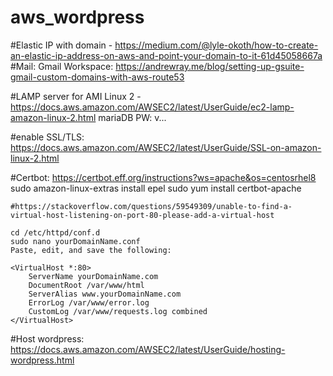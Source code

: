 # aws_wordpress

#Elastic IP with domain - https://medium.com/@lyle-okoth/how-to-create-an-elastic-ip-address-on-aws-and-point-your-domain-to-it-61d45058667a
#Mail: Gmail Workspace: https://andrewray.me/blog/setting-up-gsuite-gmail-custom-domains-with-aws-route53

#LAMP server for AMI Linux 2 - https://docs.aws.amazon.com/AWSEC2/latest/UserGuide/ec2-lamp-amazon-linux-2.html
mariaDB PW: v...

#enable SSL/TLS: https://docs.aws.amazon.com/AWSEC2/latest/UserGuide/SSL-on-amazon-linux-2.html

#Certbot: https://certbot.eff.org/instructions?ws=apache&os=centosrhel8
	sudo amazon-linux-extras install epel
	sudo yum install certbot-apache

	#https://stackoverflow.com/questions/59549309/unable-to-find-a-virtual-host-listening-on-port-80-please-add-a-virtual-host

	cd /etc/httpd/conf.d
	sudo nano yourDomainName.conf
	Paste, edit, and save the following:

	<VirtualHost *:80>
		ServerName yourDomainName.com
		DocumentRoot /var/www/html
		ServerAlias www.yourDomainName.com
		ErrorLog /var/www/error.log
		CustomLog /var/www/requests.log combined
	</VirtualHost>

#Host wordpress: https://docs.aws.amazon.com/AWSEC2/latest/UserGuide/hosting-wordpress.html
